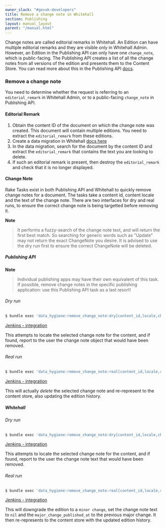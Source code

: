```yaml
---
owner_slack: "#govuk-developers"
title: Remove a change note in Whitehall
section: Publishing
layout: manual_layout
parent: "/manual.html"
---
```


Change notes are called editorial remarks in Whitehall. An Edition can
have multiple editorial remarks and they are visible only in Whitehall
Admin. However, an Edition in the Publishing API can only have one `change_note`, which is public-facing. The Publishing API creates a list of all the change notes
from all versions of the edition and presents them to the Content Store.
You can read more about this in the Publishing API [docs](https://docs.publishing.service.gov.uk/apis/publishing-api/model.html#changenote).

### Remove a change note

You need to determine whether the request is referring to an `editorial_remark` in Whitehall Admin, or to a public-facing `change_note` in Publishing API.

#### Editorial Remark

1. Obtain the content ID of the document on which the change note was created.
   This document will contain multiple editions. You need to extract the
   `editorial_remark` from these editions.
1. Create a data migration in Whitehall [docs here](https://github.com/alphagov/whitehall/blob/19cd7d72de32454d532c195f35b027fa1b3ba6ac/db/data_migration/README.md)
1. In the data migration, search for the document by the content ID and
   extract the `editorial_remark` that contains the text you are looking to delete.
1. If such an editorial remark is present, then destroy the `editorial_remark`
   and check that it is no longer displayed.

#### Change Note

Rake Tasks exist in both Publishing API and Whitehall to quickly remove change notes for a document. The tasks take a content id, content locale and the text of the change note.
There are two interfaces for dry and real runs, to ensure the correct change note is being targetted before removing it.

**Note**
> It performs a fuzzy-search of the change note text, and will return the first best match. So searching for
> generic words such as "Update" may not return the exact ChangeNote you desire. It is advised to use the
> dry run first to ensure the correct ChangeNote will be deleted.

##### Publishing API

**Note**
> Individual publishing apps may have their own equivalent of this task. If possible, remove change notes in the
> specific publishing application: use this Publishing API task as a last resort!

###### Dry run

```bash
$ bundle exec 'data_hygiene:remove_change_note:dry[content_id,locale,change note text]'
```

[Jenkins - integration](https://deploy.integration.publishing.service.gov.uk/job/run-rake-task/parambuild/?delay=0sec&TARGET_APPLICATION=publishing-api&MACHINE_CLASS=publishing_api&RAKE_TASK=%27data_hygiene:remove_change_note:dry[CONTENT_ID,en,CHOSEN%20CHANGE%20NOTE%20TEXT]%27)

This attempts to locate the selected change note for the content, and if found, report to the user the change note object that would have been removed.

###### Real run

```bash
$ bundle exec 'data_hygiene:remove_change_note:real[content_id,locale,change note text]'
```

[Jenkins - integration](https://deploy.integration.publishing.service.gov.uk/job/run-rake-task/parambuild/?delay=0sec&TARGET_APPLICATION=publishing-api&MACHINE_CLASS=publishing_api&RAKE_TASK=%27data_hygiene:remove_change_note:real[CONTENT_ID,en,CHOSEN%20CHANGE%20NOTE%20TEXT]%27)

This will actually *delete* the selected change note and re-represent to the content store, also updating the edition history.

##### Whitehall

###### Dry run

```bash
$ bundle exec 'data_hygiene:remove_change_note:dry[content_id,locale,change note text]'
```

[Jenkins - integration](https://deploy.integration.publishing.service.gov.uk/job/run-rake-task/parambuild/?delay=0sec&TARGET_APPLICATION=whitehall&MACHINE_CLASS=whitehall_backend&RAKE_TASK=%27data_hygiene:remove_change_note:dry[CONTENT_ID,en,CHOSEN%20CHANGE%20NOTE%20TEXT]%27)

This attempts to locate the selected change note for the content, and if found, report to the user the change note text that would have been removed.

###### Real run

```bash
$ bundle exec 'data_hygiene:remove_change_note:real[content_id,locale,change note text]'
```

[Jenkins - integration](https://deploy.integration.publishing.service.gov.uk/job/run-rake-task/parambuild/?delay=0sec&TARGET_APPLICATION=whitehall&MACHINE_CLASS=whitehall_backend&RAKE_TASK=%27data_hygiene:remove_change_note:real[CONTENT_ID,en,CHOSEN%20CHANGE%20NOTE%20TEXT]%27)

This will downgrade the edition to a `minor change`, set the change note text to `nil` and the `major_change_published_at` to the previous major change. It then re-represents to the content store with the updated edition history.
